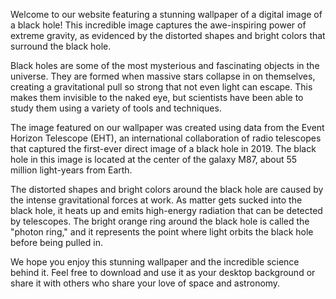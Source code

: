 <!--
Write me content for website with wallpaper "A digital image of a black hole, with the distorted shapes and bright colors representing the extreme gravity."
-->

<!--font:Montserrat-->

Welcome to our website featuring a stunning wallpaper of a digital image of a black hole! This incredible image captures the awe-inspiring power of extreme gravity, as evidenced by the distorted shapes and bright colors that surround the black hole.

Black holes are some of the most mysterious and fascinating objects in the universe. They are formed when massive stars collapse in on themselves, creating a gravitational pull so strong that not even light can escape. This makes them invisible to the naked eye, but scientists have been able to study them using a variety of tools and techniques.

The image featured on our wallpaper was created using data from the Event Horizon Telescope (EHT), an international collaboration of radio telescopes that captured the first-ever direct image of a black hole in 2019. The black hole in this image is located at the center of the galaxy M87, about 55 million light-years from Earth.

The distorted shapes and bright colors around the black hole are caused by the intense gravitational forces at work. As matter gets sucked into the black hole, it heats up and emits high-energy radiation that can be detected by telescopes. The bright orange ring around the black hole is called the "photon ring," and it represents the point where light orbits the black hole before being pulled in.

We hope you enjoy this stunning wallpaper and the incredible science behind it. Feel free to download and use it as your desktop background or share it with others who share your love of space and astronomy.
